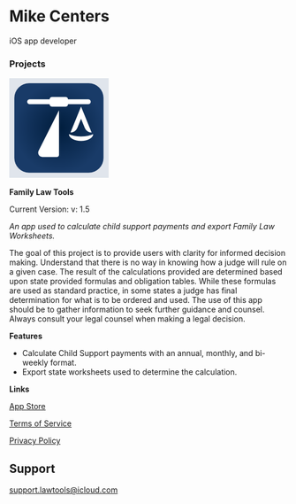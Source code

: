 # Mike Centers
iOS app developer


### Projects

![Family Law Tools](/app/Family-Law-Tools/images/Logo-FamilyLawTools.png)

**Family Law Tools**

Current Version: v: 1.5

*An app used to calculate child support payments and export Family Law Worksheets.*

The goal of this project is to provide users with clarity for informed decision making. Understand that there is no way in knowing how a judge will rule on a given case. The result of the calculations provided are determined based upon state provided formulas and obligation tables. While these formulas are used as standard practice, in some states a judge has final determination for what is to be ordered and used. The use of this app should be to gather information to seek further guidance and counsel. Always consult your legal counsel when making a legal decision.

**Features**
- Calculate Child Support payments with an annual, monthly, and bi-weekly format.
- Export state worksheets used to determine the calculation.

**Links**

<a href="https://apps.apple.com/us/app/family-law-tools/id1516711719" target="_blank">App Store</a>

<a href="https://mikecenters.github.io/app/Family-Law-Tools/documents/Terms-of-Service.pdf" target="_blank">Terms of Service</a>

<a href="https://mikecenters.github.io/app/Family-Law-Tools/documents/Privacy-Policy.pdf" target="_blank">Privacy Policy</a>

## Support
support.lawtools@icloud.com
